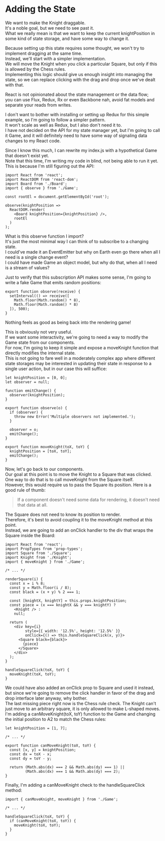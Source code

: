   #  Adding the State 

We want to make the Knight draggable.   
It's a noble goal, but we need to see past it.   
What we really mean is that we want to keep the current knightPosition in some kind of state storage, and have some way to change it.

Because setting up this state requires some thought, we won't try to implement dragging at the same time.  
Instead, we'll start with a simpler implementation.   
We will move the Knight when you click a particular Square, but only if this is allowed by the Chess rules.   
Implementing this logic should give us enough insight into managing the state, so we can replace clicking with the drag and drop once we've dealt with that.

React is not opinionated about the state management or the data flow;  
you can use Flux, Redux, Rx or even Backbone nah, avoid fat models and separate your reads from writes.

I don't want to bother with installing or setting up Redux for this simple example, so I'm going to follow a simpler pattern.  
It won't scale as well as Redux, but I also don't need it to.   
I have not decided on the API for my state manager yet, but I'm going to call it Game, and it will definitely need to have some way of signaling data changes to my React code.

Since I know this much, I can rewrite my index.js with a hypothetical Game that doesn't exist yet.   
Note that this time, I'm writing my code in blind, not being able to run it yet. This is because I'm still figuring out the API:

```
import React from 'react';
import ReactDOM from 'react-dom';
import Board from './Board';
import { observe } from './Game';

const rootEl = document.getElementById('root');

observe(knightPosition =>
  ReactDOM.render(
    <Board knightPosition={knightPosition} />,
    rootEl
  )
);
```

What is this observe function I import?   
It's just the most minimal way I can think of to subscribe to a changing state.   
I could've made it an EventEmitter but why on Earth even go there when all I need is a single change event?   
I could have made Game an object model, but why do that, when all I need is a stream of values?

Just to verify that this subscription API makes some sense, I'm going to write a fake Game that emits random positions:  
```
export function observe(receive) {
  setInterval(() => receive([
    Math.floor(Math.random() * 8),
    Math.floor(Math.random() * 8)
  ]), 500);
}
```

Nothing feels as good as being back into the rendering game!

This is obviously not very useful.   
If we want some interactivity, we're going to need a way to modify the Game state from our components.   
For now, I'm going to keep it simple and expose a moveKnight function that directly modifies the internal state.   
This is not going to fare well in a moderately complex app where different state storages may be interested in updating their state in response to a single user action, but in our case this will suffice:  

```
let knightPosition = [0, 0];
let observer = null;

function emitChange() {
  observer(knightPosition);
}

export function observe(o) {
  if (observer) {
    throw new Error('Multiple observers not implemented.');
  }

  observer = o;
  emitChange();
}

export function moveKnight(toX, toY) {
  knightPosition = [toX, toY];
  emitChange();
}
```

Now, let's go back to our components.   
Our goal at this point is to move the Knight to a Square that was clicked. One way to do that is to call moveKnight from the Square itself.   
However, this would require us to pass the Square its position. Here is a good rule of thumb:  
  > If a component doesn't need some data for rendering, it doesn't need that data at all.   
  
The Square does not need to know its position to render.   
Therefore, it's best to avoid coupling it to the moveKnight method at this point.   
Instead, we are going to add an onClick handler to the div that wraps the Square inside the Board:   

```
import React from 'react';
import PropTypes from 'prop-types';
import Square from './Square';
import Knight from './Knight';
import { moveKnight } from './Game';

/* ... */

renderSquare(i) {
  const x = i % 8;
  const y = Math.floor(i / 8);
  const black = (x + y) % 2 === 1;

  const [knightX, knightY] = this.props.knightPosition;
  const piece = (x === knightX && y === knightY) ?
    <Knight /> :
    null;

  return (
    <div key={i}
         style={{ width: '12.5%', height: '12.5%' }}
         onClick={() => this.handleSquareClick(x, y)}>
      <Square black={black}>
        {piece}
      </Square>
    </div>
  );
}

handleSquareClick(toX, toY) {
  moveKnight(toX, toY);
}
```

We could have also added an onClick prop to Square and used it instead, but since we're going to remove the click handler in favor of the drag and drop interface later anyway, why bother.   
The last missing piece right now is the Chess rule check. The Knight can't just move to an arbitrary square, it is only allowed to make L-shaped moves. I'm adding a canMoveKnight(toX, toY) function to the Game and changing the initial position to A2 to match the Chess rules:   

```
let knightPosition = [1, 7];

/* ... */

export function canMoveKnight(toX, toY) {
  const [x, y] = knightPosition;
  const dx = toX - x;
  const dy = toY - y;

  return (Math.abs(dx) === 2 && Math.abs(dy) === 1) ||
         (Math.abs(dx) === 1 && Math.abs(dy) === 2);
}
```

Finally, I'm adding a canMoveKnight check to the handleSquareClick method:   

```
import { canMoveKnight, moveKnight } from './Game';

/* ... */

handleSquareClick(toX, toY) {
  if (canMoveKnight(toX, toY)) {
    moveKnight(toX, toY);
  }
}
```

